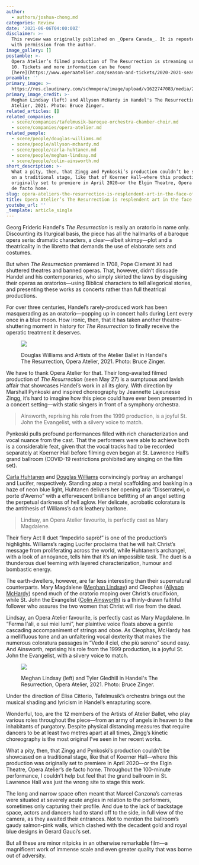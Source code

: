 ```yaml
---
author:
  - authors/joshua-chong.md
categories: Review
date: '2021-06-06T04:00:00Z'
disclaimer: >-
  This review was originally published on _Opera Canada_. It is reposted here
  with permission from the author.
image_gallery: []
postamble: >-
  Opera Atelier’s filmed production of The Resurrection is streaming until June
  10. Tickets and more information can be found
  [here](https://www.operaatelier.com/season-and-tickets/2020-2021-season/handel-the-resurrection-opera-atelier).
preamble: ''
primary_image: >-
  https://res.cloudinary.com/schmopera/image/upload/v1622747083/media/2021/06/sqOA-TheResurrection-BruceZinger_jkkjle.jpg
primary_image_credit: >-
  Meghan Lindsay (left) and Allyson McHardy in Handel's The Resurrection, Opera
  Atelier, 2021. Photo: Bruce Zinger.
related_articles: []
related_companies:
  - scene/companies/tafelmusik-baroque-orchestra-chamber-choir.md
  - scene/companies/opera-atelier.md
related_people:
  - scene/people/douglas-williams.md
  - scene/people/allyson-mchardy.md
  - scene/people/carla-huhtanen.md
  - scene/people/meghan-lindsay.md
  - scene/people/colin-ainsworth.md
short_description: >-
  What a pity, then, that Zingg and Pynkoski’s production couldn’t be showcased
  on a traditional stage, like that of Koerner Hall—where this production was
  originally set to premiere in April 2020—or the Elgin Theatre, Opera Atelier’s
  de facto home.
slug: opera-ateliers-the-resurrection-is-resplendent-art-in-the-face-of-adversity
title: Opera Atelier’s The Resurrection is resplendent art in the face of adversity
youtube_url: ''
_template: article_single
---
```


Georg Frideric Handel's _The Resurrection_ is really an oratorio in name only. Discounting its liturgical basis, the piece has all the hallmarks of a baroque opera seria: dramatic characters, a clear—albeit skimpy—plot and a theatricality in the libretto that demands the use of elaborate sets and costumes.

But when _The Resurrection_ premiered in 1708, Pope Clement XI had shuttered theatres and banned operas. That, however, didn’t dissuade Handel and his contemporaries, who simply skirted the laws by disguising their operas as oratorios—using Biblical characters to tell allegorical stories, and presenting these works as concerts rather than full theatrical productions.

For over three centuries, Handel’s rarely-produced work has been masquerading as an oratorio—popping up in concert halls during Lent every once in a blue moon. How ironic, then, that it has taken another theatre-shuttering moment in history for _The Resurrection_ to finally receive the operatic treatment it deserves.

<figure data-type="image">

![](https://res.cloudinary.com/schmopera/image/upload/v1622747180/media/2021/06/OA-The_Resurrection-DouglasWilliams-BruceZinger_do4dz8.jpg)

<figcaption>Douglas Williams and Artists of the Atelier Ballet in Handel's The Resurrection, Opera Atelier, 2021. Photo: Bruce Zinger.</figcaption>

</figure>

We have to thank Opera Atelier for that. Their long-awaited filmed production of _The Resurrection_ (seen May 27) is a sumptuous and lavish affair that showcases Handel’s work in all its glory. With direction by Marshall Pynkoski and inspired choreography by Jeannette Lajeunesse Zingg, it’s hard to imagine how this piece could have ever been presented in a concert setting—with static singers in front of a symphony orchestra.

> Ainsworth, reprising his role from the 1999 production, is a joyful St. John the Evangelist, with a silvery voice to match.

Pynkoski pulls profound performances filled with rich characterization and vocal nuance from the cast. That the performers were able to achieve both is a considerable feat, given that the vocal tracks had to be recorded separately at Koerner Hall before filming even began at St. Lawrence Hall’s grand ballroom (COVID-19 restrictions prohibited any singing on the film set).

[Carla Huhtanen](/scene/people/carla-huhtanen/) and [Douglas Williams](/scene/people/douglas-williams/) convincingly portray an archangel and Lucifer, respectively. Standing atop a metal scaffolding and basking in a haze of neon blue light, Huhtanen delivers her opening aria “Disserratevi, o porte d'Averno” with a effervescent brilliance befitting of an angel setting the perpetual darkness of hell aglow. Her delicate, acrobatic coloratura is the antithesis of Williams’s dark leathery baritone.

> Lindsay, an Opera Atelier favourite, is perfectly cast as Mary Magdalene.

Their fiery Act II duet “Impedirlo saprò!” is one of the production’s highlights. Williams’s raging Lucifer proclaims that he will halt Christ’s message from proliferating across the world, while Huhtanen’s archangel, with a look of annoyance, tells him that it’s an impossible task. The duet is a thunderous duel teeming with layered characterization, humour and bombastic energy.

The earth-dwellers, however, are far less interesting than their supernatural counterparts. Mary Magdalene ([Meghan Lindsay](/scene/people/meghan-lindsay/)) and Cleophas ([Allyson McHardy](/scene/people/allyson-mchardy/)) spend much of the oratorio moping over Christ’s crucifixion, while St. John the Evangelist ([Colin Ainsworth](/scene/people/colin-ainsworth/)) is a thinly-drawn faithful follower who assures the two women that Christ will rise from the dead.

Lindsay, an Opera Atelier favourite, is perfectly cast as Mary Magdalene. In “Ferma l'ali, e sui miei lumi”, her plaintive voice floats above a gentle cascading accompaniment of strings and oboe. As Cleophas, McHardy has a mellifluous tone and an unfaltering vocal dexterity that makes the numerous coloratura passages in “Vedo il ciel, che più sereno” sound easy. And Ainsworth, reprising his role from the 1999 production, is a joyful St. John the Evangelist, with a silvery voice to match.

<figure data-type="image">

![](https://res.cloudinary.com/schmopera/image/upload/v1622747230/media/2021/06/OA-TheResurrection-MeganLindsayTylerGledhill-BruceZinger_cyf7rn.jpg)

<figcaption>Meghan Lindsay (left) and Tyler Gledhill in Handel's The Resurrection, Opera Atelier, 2021. Photo: Bruce Zinger.</figcaption>

</figure>

Under the direction of Elisa Citterio, Tafelmusik’s orchestra brings out the musical shading and lyricism in Handel’s enrapturing score.

Wonderful, too, are the 12 members of the Artists of Atelier Ballet, who play various roles throughout the piece—from an army of angels in heaven to the inhabitants of purgatory. Despite physical distancing measures that require dancers to be at least two metres apart at all times, Zingg’s kinetic choreography is the most original I’ve seen in her recent works.

What a pity, then, that Zingg and Pynkoski’s production couldn’t be showcased on a traditional stage, like that of Koerner Hall—where this production was originally set to premiere in April 2020—or the Elgin Theatre, Opera Atelier’s de facto home. Throughout the 100-minute performance, I couldn’t help but feel that the grand ballroom in St. Lawrence Hall was just the wrong site to stage this work.

The long and narrow space often meant that Marcel Canzona’s cameras were situated at severely acute angles in relation to the performers, sometimes only capturing their profile. And due to the lack of backstage space, actors and dancers had to stand off to the side, in full view of the camera, as they awaited their entrances. Not to mention the ballroom’s gaudy salmon-pink walls, which clashed with the decadent gold and royal blue designs in Gerard Gauci’s set.

But all these are minor nitpicks in an otherwise remarkable film—a magnificent work of immense scale and even greater quality that was borne out of adversity.
